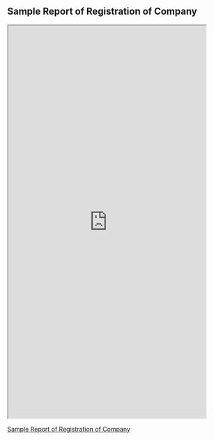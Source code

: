 ## **Sample Report of Registration of Company**

<iframe type="application/x-google-chrome-pdf" original-url="https://www.ssm.com.my/Pages/Product/PDF/profil_perniagaan.pdf" src="http://127.0.0.1:8000/Documents/Profile%20Webservice/Sample%20Report/ROC/profil_syarikat.pdf" background-color="4283586137" javascript="allow" full-frame pdf-viewer-update-enabled width="90%" height="900"></iframe>

[Sample Report of Registration of Company](https://www.ssm.com.my/Pages/Product/PDF/profil_syarikat.pdf)
